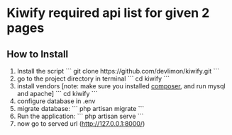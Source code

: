 <h1>Kiwify required api list for given 2 pages</h1>
<p> </p>


<h2>How to Install</h2>
<ol>
    <li>
        Install the script
        ```
        git clone https://github.com/devlimon/kiwify.git
        ```
    </li>
    <li>go to the project directory in terminal
        ```
        cd kiwify
        ```
    </li>
    <li>install vendors [note: make sure you installed <a href="https://getcomposer.org" target="_blank">composer</a>, and run mysql and apache]
        ```
        cd kiwify
        ```
    </li>
    <li>configure database in .env</li>
    <li>migrate database:
        ```
        php artisan migrate
        ```
    </li>
    <li>Run the application:
        ```
        php artisan serve
        ```
    </li>
    <li>now go to served url (<a href="http://127.0.0.1:8000" target="_blank">http://127.0.0.1:8000/</a>) </li>

</ol>




